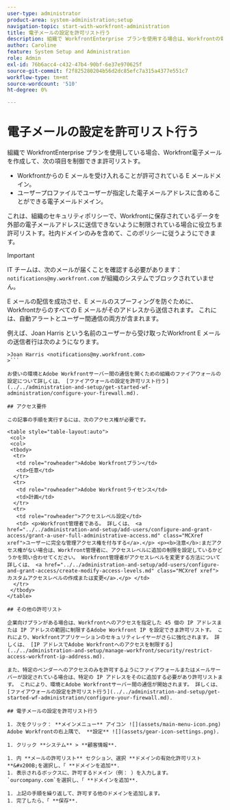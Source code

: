 ```yaml
---
user-type: administrator
product-area: system-administration;setup
navigation-topic: start-with-workfront-administration
title: 電子メールの設定を許可リスト行う
description: 組織で WorkfrontEnterprise プランを使用する場合は、Workfrontの電子メールドメインを作成し許可リストて、Workfrontからの電子メールを受け入れる電子メールドメインと、ユーザープロファイルで指定した電子メールアドレスに指定できる電子メールドメインを制御できます。 これは、組織のセキュリティポリシーで、Workfrontに保存されているデータを外部の電子メールアドレスに送信できないように制限されている場合に役立ちま許可リストす。社内ドメインのみをに含めて、このポリシーに従うことができます。
author: Caroline
feature: System Setup and Administration
role: Admin
exl-id: 76b6acc4-c432-47b4-90bf-6e37e970625f
source-git-commit: f2f825280204b56d2dc85efc7a315a4377e551c7
workflow-type: tm+mt
source-wordcount: '510'
ht-degree: 0%

---
```


# 電子メールの設定を許可リスト行う

組織で WorkfrontEnterprise プランを使用している場合、Workfront電子メールを作成して、次の項目を制御できま許可リストす。

* Workfrontからの E メールを受け入れることが許可されている E メールドメイン。
* ユーザープロファイルでユーザーが指定した電子メールアドレスに含めることができる電子メールドメイン。

これは、組織のセキュリティポリシーで、Workfrontに保存されているデータを外部の電子メールアドレスに送信できないように制限されている場合に役立ちま許可リストす。社内ドメインのみを含めて、このポリシーに従うようにできます。

>[!IMPORTANT]
>
>IT チームは、次のメールが届くことを確認する必要があります： `notifications@my.workfront.com` が組織のシステムでブロックされていません。
>
>E メールの配信を成功させ、E メールのスプーフィングを防ぐために、Workfrontからのすべての E メールがそのアドレスから送信されます。 これには、自動アラートとユーザー間通信の両方が含まれます。
>
>例えば、Joan Harris という名前のユーザーから受け取ったWorkfront E メールの送信者行は次のようになります。
>
```
>Joan Harris <notifications@my.workfront.com>
>```

お使いの環境とAdobe Workfrontサーバー間の通信を開くための組織のファイアウォールの設定について詳しくは、 [ファイアウォールの設定を許可リスト行う](../../administration-and-setup/get-started-wf-administration/configure-your-firewall.md).

## アクセス要件

この記事の手順を実行するには、次のアクセス権が必要です。

<table style="table-layout:auto"> 
 <col> 
 <col> 
 <tbody> 
  <tr> 
   <td role="rowheader">Adobe Workfrontプラン</td> 
   <td>任意</td> 
  </tr> 
  <tr> 
   <td role="rowheader">Adobe Workfrontライセンス</td> 
   <td>計画</td> 
  </tr> 
  <tr> 
   <td role="rowheader">アクセスレベル設定</td> 
   <td> <p>Workfront管理者である。 詳しくは、 <a href="../../administration-and-setup/add-users/configure-and-grant-access/grant-a-user-full-administrative-access.md" class="MCXref xref">ユーザーに完全な管理アクセス権を付与する</a>.</p> <p><b>注意</b>:まだアクセス権がない場合は、Workfront管理者に、アクセスレベルに追加の制限を設定しているかどうかを問い合わせてください。 Workfront管理者がアクセスレベルを変更する方法について詳しくは、 <a href="../../administration-and-setup/add-users/configure-and-grant-access/create-modify-access-levels.md" class="MCXref xref">カスタムアクセスレベルの作成または変更</a>.</p> </td> 
  </tr> 
 </tbody> 
</table>

## その他の許可リスト

企業向けプランがある場合は、Workfrontへのアクセスを指定した 45 個の IP アドレスまたは IP アドレスの範囲に制限するAdobe Workfront IP を設定できま許可リストす。 これにより、Workfrontアプリケーションのセキュリティレイヤーがさらに強化されます。 詳しくは、 [IP アドレスでAdobe Workfrontへのアクセスを制限する](../../administration-and-setup/manage-workfront/security/restrict-access-workfront-ip-address.md).

また、特定のベンダーへのアクセスのみを許可するようにファイアウォールまたはメールサーバーが設定されている場合は、特定の IP アドレスをそのに追加する必要があり許可リストます。 これにより、環境とAdobe Workfrontサーバー間の通信が開始されます。 詳しくは、 [ファイアウォールの設定を許可リスト行う](../../administration-and-setup/get-started-wf-administration/configure-your-firewall.md).

## 電子メールの設定を許可リスト行う

1. 次をクリック： **メインメニュー** アイコン ![](assets/main-menu-icon.png) Adobe Workfrontの右上隅で、 **設定** ![](assets/gear-icon-settings.png).

1. クリック **システム** > **顧客情報**.

1. 内 **メールの許可リスト** セクション、選択 **ドメインの有効化許可リスト**&#x200B;を選択し、「 **ドメインを追加**.
1. 表示されるボックスに、許可するドメイン（例： ）を入力します。 `ourcompany.com`を選択し、「 **ドメインを追加**.

1. 上記の手順を繰り返して、許可する他のドメインを追加します。
1. 完了したら、「 **保存**.
